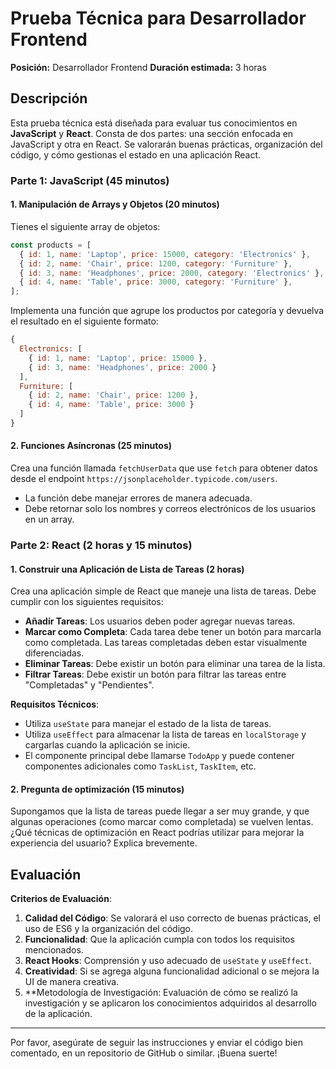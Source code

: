 # Prueba Técnica para Desarrollador Frontend

**Posición:** Desarrollador Frontend 
**Duración estimada:** 3 horas

## Descripción

Esta prueba técnica está diseñada para evaluar tus conocimientos en **JavaScript** y **React**. Consta de dos partes: una sección enfocada en JavaScript y otra en React. Se valorarán buenas prácticas, organización del código, y cómo gestionas el estado en una aplicación React.

### Parte 1: JavaScript (45 minutos)

#### 1. Manipulación de Arrays y Objetos (20 minutos)

Tienes el siguiente array de objetos:

```javascript
const products = [
  { id: 1, name: 'Laptop', price: 15000, category: 'Electronics' },
  { id: 2, name: 'Chair', price: 1200, category: 'Furniture' },
  { id: 3, name: 'Headphones', price: 2000, category: 'Electronics' },
  { id: 4, name: 'Table', price: 3000, category: 'Furniture' },
];
```

Implementa una función que agrupe los productos por categoría y devuelva el resultado en el siguiente formato:

```javascript
{
  Electronics: [
    { id: 1, name: 'Laptop', price: 15000 },
    { id: 3, name: 'Headphones', price: 2000 }
  ],
  Furniture: [
    { id: 2, name: 'Chair', price: 1200 },
    { id: 4, name: 'Table', price: 3000 }
  ]
}
```

#### 2. Funciones Asíncronas (25 minutos)

Crea una función llamada `fetchUserData` que use `fetch` para obtener datos desde el endpoint `https://jsonplaceholder.typicode.com/users`.

- La función debe manejar errores de manera adecuada.
- Debe retornar solo los nombres y correos electrónicos de los usuarios en un array.

### Parte 2: React (2 horas y 15 minutos)

#### 1. Construir una Aplicación de Lista de Tareas (2 horas)

Crea una aplicación simple de React que maneje una lista de tareas. Debe cumplir con los siguientes requisitos:

- **Añadir Tareas**: Los usuarios deben poder agregar nuevas tareas.
- **Marcar como Completa**: Cada tarea debe tener un botón para marcarla como completada. Las tareas completadas deben estar visualmente diferenciadas.
- **Eliminar Tareas**: Debe existir un botón para eliminar una tarea de la lista.
- **Filtrar Tareas**: Debe existir un botón para filtrar las tareas entre "Completadas" y "Pendientes".

**Requisitos Técnicos**:

- Utiliza `useState` para manejar el estado de la lista de tareas.
- Utiliza `useEffect` para almacenar la lista de tareas en `localStorage` y cargarlas cuando la aplicación se inicie.
- El componente principal debe llamarse `TodoApp` y puede contener componentes adicionales como `TaskList`, `TaskItem`, etc.

#### 2. Pregunta de optimización (15 minutos)

Supongamos que la lista de tareas puede llegar a ser muy grande, y que algunas operaciones (como marcar como completada) se vuelven lentas. ¿Qué técnicas de optimización en React podrías utilizar para mejorar la experiencia del usuario? Explica brevemente.

## Evaluación

**Criterios de Evaluación**:

1. **Calidad del Código**: Se valorará el uso correcto de buenas prácticas, el uso de ES6 y la organización del código.
2. **Funcionalidad**: Que la aplicación cumpla con todos los requisitos mencionados.
3. **React Hooks**: Comprensión y uso adecuado de `useState` y `useEffect`.
4. **Creatividad**: Si se agrega alguna funcionalidad adicional o se mejora la UI de manera creativa.
5. **Metodología de Investigación: Evaluación de cómo se realizó la investigación y se aplicaron los conocimientos adquiridos al desarrollo de la aplicación.

---

Por favor, asegúrate de seguir las instrucciones y enviar el código bien comentado, en un repositorio de GitHub o similar. ¡Buena suerte!
